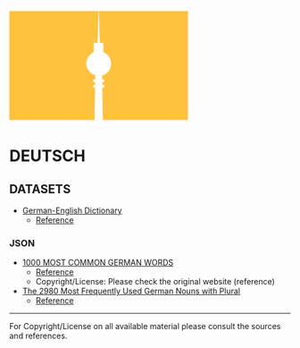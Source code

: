 ![](./assets/BerlinBerlin.png)

# DEUTSCH

## DATASETS

- [German-English Dictionary](./data/de-en.txt)
    - [Reference](http://dict.tu-chemnitz.de/)

### JSON

- [1000 MOST COMMON GERMAN WORDS](./data/1000.most.common.german.words.json)
    - [Reference](https://1000mostcommonwords.com/1000-most-common-german-words/)
    - Copyright/License: Please check the original website (reference)
- [The 2980 Most Frequently Used German Nouns with Plural](./data/frequent.nouns.neri.json) 
    - [Reference](http://frequencylists.blogspot.com/2016/01/the-2980-most-frequently-used-german.html)

---

For Copyright/License on all available material please consult the sources and references.
